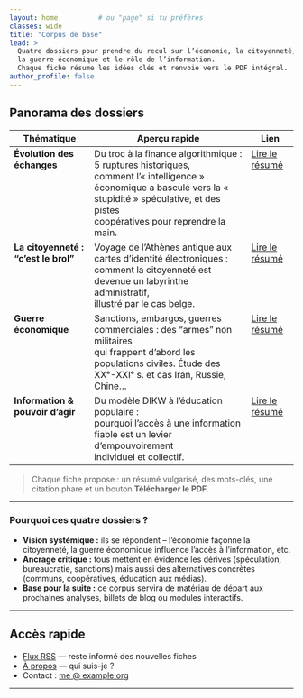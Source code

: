 ```yaml
---
layout: home          # ou "page" si tu préfères
classes: wide 
title: "Corpus de base"
lead: >
  Quatre dossiers pour prendre du recul sur l’économie, la citoyenneté,
  la guerre économique et le rôle de l’information.
  Chaque fiche résume les idées clés et renvoie vers le PDF intégral.
author_profile: false
---
```


## Panorama des dossiers

| Thématique | Aperçu rapide | Lien |
|------------|---------------|------|
| **Évolution des échanges** | Du troc à la finance algorithmique : 5 ruptures historiques, <br>comment l’« intelligence » économique a basculé vers la « stupidité » spéculative, et des pistes <br>coopératives pour reprendre la main. | [Lire le résumé](resources/echanges-intelligence-stupidite/) |
| **La citoyenneté : “c’est le brol”** | Voyage de l’Athènes antique aux cartes d’identité électroniques : <br>comment la citoyenneté est devenue un labyrinthe administratif, <br>illustré par le cas belge. | [Lire le résumé](resources/citoyennete-brol/) |
| **Guerre économique** | Sanctions, embargos, guerres commerciales : des “armes” non militaires <br>qui frappent d’abord les populations civiles. Étude des XXᵉ-XXIᵉ s. et cas Iran, Russie, Chine… | [Lire le résumé](resources/guerre-economique/) |
| **Information & pouvoir d’agir** | Du modèle DIKW à l’éducation populaire : <br>pourquoi l’accès à une information fiable est un levier d’empouvoirement <br>individuel et collectif. | [Lire le résumé](resources/information-pouvoir-agir/) |

> Chaque fiche propose : un résumé vulgarisé, des mots-clés, une citation phare et un bouton **Télécharger le PDF**.

---

### Pourquoi ces quatre dossiers ?

* **Vision systémique :** ils se répondent – l’économie façonne la citoyenneté, la guerre économique influence l’accès à l’information, etc.
* **Ancrage critique :** tous mettent en évidence les dérives (spéculation, bureaucratie, sanctions) mais aussi des alternatives concrètes (communs, coopératives, éducation aux médias).
* **Base pour la suite :** ce corpus servira de matériau de départ aux prochaines analyses, billets de blog ou modules interactifs.

---

## Accès rapide

* [Flux RSS](feed.xml) — reste informé des nouvelles fiches  
* [À propos](/dossiers/a-propos/) — qui suis-je ?  
* Contact : [me @ example.org](mailto:me@example.org)

---

<style>
/* Mini touche personnelle (facultatif) */
table { width:100%; }
th, td { vertical-align:top; }
</style>
